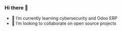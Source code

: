 ### Hi there 👋

- 🌱 I’m currently learning cybersecurity and Odoo ERP
- 👯 I’m looking to collaborate on open source projects

